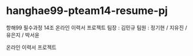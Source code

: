 # hanghae99-pteam14-resume-pj
항해99 필수과정 14조 온라인 이력서 프로젝트
팀장 : 김민규
팀원 : 정기현 / 지유진 / 유은지 / 박서윤

온라인 이력서 프로젝트

